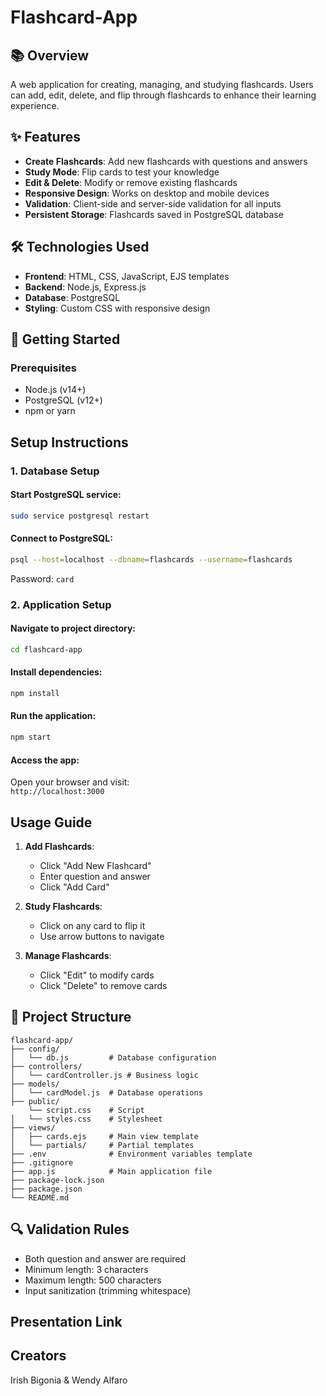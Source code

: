 # Flashcard-App

## 📚 Overview
A web application for creating, managing, and studying flashcards. Users can add, edit, delete, and flip through flashcards to enhance their learning experience.

## ✨ Features
- **Create Flashcards**: Add new flashcards with questions and answers
- **Study Mode**: Flip cards to test your knowledge
- **Edit & Delete**: Modify or remove existing flashcards
- **Responsive Design**: Works on desktop and mobile devices
- **Validation**: Client-side and server-side validation for all inputs
- **Persistent Storage**: Flashcards saved in PostgreSQL database

## 🛠️ Technologies Used
- **Frontend**: HTML, CSS, JavaScript, EJS templates
- **Backend**: Node.js, Express.js
- **Database**: PostgreSQL
- **Styling**: Custom CSS with responsive design

## 🚀 Getting Started

### Prerequisites
- Node.js (v14+)
- PostgreSQL (v12+)
- npm or yarn

## Setup Instructions

### 1. Database Setup

#### Start PostgreSQL service:
```bash
sudo service postgresql restart
```

#### Connect to PostgreSQL:
```bash
psql --host=localhost --dbname=flashcards --username=flashcards
```
Password: `card`

### 2. Application Setup

#### Navigate to project directory:
```bash
cd flashcard-app
```

#### Install dependencies:
```bash
npm install
```

#### Run the application:
```bash
npm start
```

#### Access the app:
Open your browser and visit:  
`http://localhost:3000`

## Usage Guide

1. **Add Flashcards**:
   - Click "Add New Flashcard"
   - Enter question and answer
   - Click "Add Card"

2. **Study Flashcards**:
   - Click on any card to flip it
   - Use arrow buttons to navigate

3. **Manage Flashcards**:
   - Click "Edit" to modify cards
   - Click "Delete" to remove cards

## 🎨 Project Structure
```
flashcard-app/
├── config/
│   └── db.js         # Database configuration
├── controllers/
│   └── cardController.js # Business logic
├── models/
│   └── cardModel.js  # Database operations
├── public/
    └── script.css    # Script
│   └── styles.css    # Stylesheet
├── views/
│   ├── cards.ejs     # Main view template
│   └── partials/     # Partial templates
├── .env              # Environment variables template
├── .gitignore
├── app.js            # Main application file
├── package-lock.json
├── package.json
└── README.md
```

## 🔍 Validation Rules
- Both question and answer are required
- Minimum length: 3 characters
- Maximum length: 500 characters
- Input sanitization (trimming whitespace)

## Presentation Link


## Creators
Irish Bigonia & Wendy Alfaro
